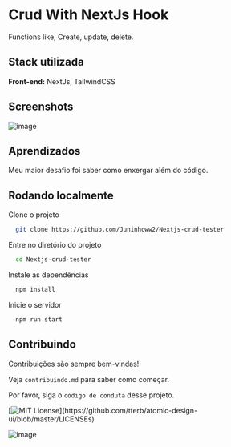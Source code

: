 # Crud With NextJs Hook
Functions like, Create, update, delete.



## Stack utilizada

**Front-end:** NextJs, TailwindCSS


## Screenshots

![image](https://user-images.githubusercontent.com/25290972/161126640-38fd6393-420e-4568-933d-e362c9956433.png)

## Aprendizados

Meu maior desafio foi saber como enxergar além do código. 


## Rodando localmente

Clone o projeto

```bash
  git clone https://github.com/Juninhoww2/Nextjs-crud-tester
```

Entre no diretório do projeto

```bash
  cd Nextjs-crud-tester
```

Instale as dependências

```bash
  npm install
```

Inicie o servidor

```bash
  npm run start
```


## Contribuindo

Contribuições são sempre bem-vindas!

Veja `contribuindo.md` para saber como começar.

Por favor, siga o `código de conduta` desse projeto.





[![MIT License](https://img.shields.io/apm/l/atomic-design-ui.svg?)](https://github.com/tterb/atomic-design-ui/blob/master/LICENSEs)



![image](https://user-images.githubusercontent.com/25290972/161126640-38fd6393-420e-4568-933d-e362c9956433.png)
